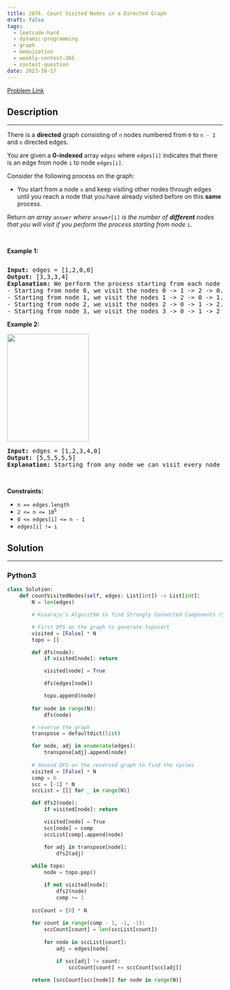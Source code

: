 ```yaml
---
title: 2876. Count Visited Nodes in a Directed Graph
draft: false
tags: 
  - leetcode-hard
  - dynamic-programming
  - graph
  - memoization
  - weekly-contest-365
  - contest-question
date: 2023-10-17
---
```


[Problem Link](https://leetcode.com/problems/count-visited-nodes-in-a-directed-graph/)

## Description

---
<p>There is a <strong>directed</strong> graph consisting of <code>n</code> nodes numbered from <code>0</code> to <code>n - 1</code> and <code>n</code> directed edges.</p>

<p>You are given a <strong>0-indexed</strong> array <code>edges</code> where <code>edges[i]</code> indicates that there is an edge from node <code>i</code> to node <code>edges[i]</code>.</p>

<p>Consider the following process on the graph:</p>

<ul>
	<li>You start from a node <code>x</code> and keep visiting other nodes through edges until you reach a node that you have already visited before on this <strong>same</strong> process.</li>
</ul>

<p>Return <em>an array </em><code>answer</code><em> where </em><code>answer[i]</code><em> is the number of <strong>different</strong> nodes that you will visit if you perform the process starting from node </em><code>i</code>.</p>

<p>&nbsp;</p>
<p><strong class="example">Example 1:</strong></p>
<img alt="" src="https://assets.leetcode.com/uploads/2023/08/31/graaphdrawio-1.png" />
<pre>
<strong>Input:</strong> edges = [1,2,0,0]
<strong>Output:</strong> [3,3,3,4]
<strong>Explanation:</strong> We perform the process starting from each node in the following way:
- Starting from node 0, we visit the nodes 0 -&gt; 1 -&gt; 2 -&gt; 0. The number of different nodes we visit is 3.
- Starting from node 1, we visit the nodes 1 -&gt; 2 -&gt; 0 -&gt; 1. The number of different nodes we visit is 3.
- Starting from node 2, we visit the nodes 2 -&gt; 0 -&gt; 1 -&gt; 2. The number of different nodes we visit is 3.
- Starting from node 3, we visit the nodes 3 -&gt; 0 -&gt; 1 -&gt; 2 -&gt; 0. The number of different nodes we visit is 4.
</pre>

<p><strong class="example">Example 2:</strong></p>
<img alt="" src="https://assets.leetcode.com/uploads/2023/08/31/graaph2drawio.png" style="width: 191px; height: 251px;" />
<pre>
<strong>Input:</strong> edges = [1,2,3,4,0]
<strong>Output:</strong> [5,5,5,5,5]
<strong>Explanation:</strong> Starting from any node we can visit every node in the graph in the process.
</pre>

<p>&nbsp;</p>
<p><strong>Constraints:</strong></p>

<ul>
	<li><code>n == edges.length</code></li>
	<li><code>2 &lt;= n &lt;= 10<sup>5</sup></code></li>
	<li><code>0 &lt;= edges[i] &lt;= n - 1</code></li>
	<li><code>edges[i] != i</code></li>
</ul>


## Solution

---
### Python3
``` py title='count-visited-nodes-in-a-directed-graph'
class Solution:
    def countVisitedNodes(self, edges: List[int]) -> List[int]:
        N = len(edges)

        # Kosaraju's Algorithm to find Strongly Connected Components (SCC)

        # First DFS on the graph to generate toposort
        visited = [False] * N
        topo = []

        def dfs(node):
            if visited[node]: return

            visited[node] = True

            dfs(edges[node])

            topo.append(node)
        
        for node in range(N):
            dfs(node)

        # reverse the graph
        transpose = defaultdict(list)

        for node, adj in enumerate(edges):
            transpose[adj].append(node)
        
        # Second DFS on the reversed graph to find the cycles
        visited = [False] * N
        comp = 0
        scc = [-1] * N
        sccList = [[] for _ in range(N)]

        def dfs2(node):
            if visited[node]: return 

            visited[node] = True
            scc[node] = comp
            sccList[comp].append(node)

            for adj in transpose[node]:
                dfs2(adj)
        
        while topo:
            node = topo.pop()

            if not visited[node]:
                dfs2(node)
                comp += 1
        
        sccCount = [0] * N
        
        for count in range(comp - 1, -1, -1):
            sccCount[count] = len(sccList[count])
            
            for node in sccList[count]:
                adj = edges[node]

                if scc[adj] != count:
                    sccCount[count] += sccCount[scc[adj]]
    
        return [sccCount[scc[node]] for node in range(N)]
```

